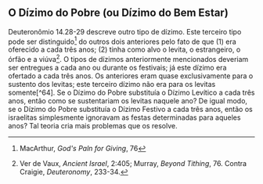 ## O Dízimo do Pobre (ou Dízimo do Bem Estar) ##

Deuteronômio 14.28-29 descreve outro tipo de dízimo.  Este terceiro tipo pode ser distinguido[^62] do outros dois anteriores pelo fato de que (1) era oferecido a cada três anos; (2) tinha como alvo o levita, o estrangeiro, o órfão e a viúva[^63].  O tipos de dízimos anteriormente mencionados deveriam ser entregues a cada ano ou durante os festivais; já este dízimo era ofertado a cada três anos.  Os anteriores eram quase exclusivamente para o sustento dos levitas; este terceiro dízimo não era para os levitas somente[^64].  Se o Dízimo do Pobre substituía o Dízimo Levítico a cada três anos, então como se sustentariam os levitas naquele ano?  De igual modo, se o Dízimo do Pobre substituía o Dízimo Festivo a cada três anos, então os israelitas simplesmente ignoravam as festas determinadas para aqueles anos?  Tal teoria cria mais problemas que os resolve.

[^62]: MacArthur, _God's Paln for Giving_, 76
[^63]: Ver de Vaux, _Ancient Israel_, 2:405; Murray, _Beyond Tithing_, 76. Contra Craigie, _Deuteronomy_, 233-34.

